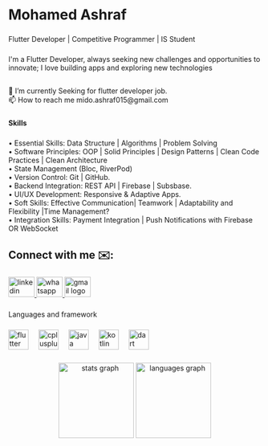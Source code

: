<h1 align="left">Mohamed Ashraf</h1>

###

<p align="left">Flutter Developer | Competitive Programmer | IS Student</p>

###

<p align="left">I'm a Flutter Developer, always seeking new challenges and opportunities to innovate; I love building apps and exploring new technologies</p>

###

<h2 align="left"></h2>

###

<p align="left">🌱 I’m currently Seeking for flutter developer job.<br>📫 How to reach me mido.ashraf015@gmail.com</p>

###

<h4 align="left">Skills</h4>

###

<p align="left">• Essential Skills: Data Structure | Algorithms | Problem Solving<br>• Software Principles: OOP | Solid Principles | Design Patterns | Clean Code Practices | Clean Architecture<br>• State Management (Bloc, RiverPod)<br>• Version Control: Git | GitHub.<br>• Backend Integration: REST API | Firebase | Subsbase.<br>• UI/UX Development: Responsive & Adaptive Apps.<br>• Soft Skills: Effective Communication| Teamwork | Adaptability and Flexibility |Time Management?<br>• Integration Skills: Payment Integration | Push Notifications with Firebase OR WebSocket</p>

###

<h2 align="left">Connect with me ✉️:</h2>

###

<div align="left">
  <a href="https://www.linkedin.com/in/mohammed-ashraf-503343248" target="_blank">
    <img src="https://raw.githubusercontent.com/maurodesouza/profile-readme-generator/master/src/assets/icons/social/linkedin/default.svg" width="52" height="40" alt="linkedin logo"  />
  </a>
  <a href="https://wa.me/+201551677738" target="_blank">
    <img src="https://raw.githubusercontent.com/maurodesouza/profile-readme-generator/master/src/assets/icons/social/whatsapp/default.svg" width="52" height="40" alt="whatsapp logo"  />
  </a>
  <a href="mido.ashraf015@gmail.com" target="_blank">
    <img src="https://raw.githubusercontent.com/maurodesouza/profile-readme-generator/master/src/assets/icons/social/gmail/default.svg" width="52" height="40" alt="gmail logo"  />
  </a>
</div>

###

<p align="left">Languages and framework</p>

###

<div align="left">
  <img src="https://cdn.jsdelivr.net/gh/devicons/devicon/icons/flutter/flutter-original.svg" height="40" alt="flutter logo"  />
  <img width="12" />
  <img src="https://cdn.jsdelivr.net/gh/devicons/devicon/icons/cplusplus/cplusplus-original.svg" height="40" alt="cplusplus logo"  />
  <img width="12" />
  <img src="https://cdn.jsdelivr.net/gh/devicons/devicon/icons/java/java-original.svg" height="40" alt="java logo"  />
  <img width="12" />
  <img src="https://cdn.jsdelivr.net/gh/devicons/devicon/icons/kotlin/kotlin-original.svg" height="40" alt="kotlin logo"  />
  <img width="12" />
  <img src="https://cdn.jsdelivr.net/gh/devicons/devicon/icons/dart/dart-original.svg" height="40" alt="dart logo"  />
</div>

###

<div align="center">
  <img src="https://github-readme-stats.vercel.app/api?username=MohmdAshraf22&hide_title=false&hide_rank=false&show_icons=true&include_all_commits=true&count_private=true&disable_animations=false&theme=dracula&locale=en&hide_border=false&order=1" height="150" alt="stats graph"  />
  <img src="https://github-readme-stats.vercel.app/api/top-langs?username=MohmdAshraf22&locale=en&hide_title=false&layout=compact&card_width=320&langs_count=5&theme=dracula&hide_border=false&order=2" height="150" alt="languages graph"  />
</div>

###
